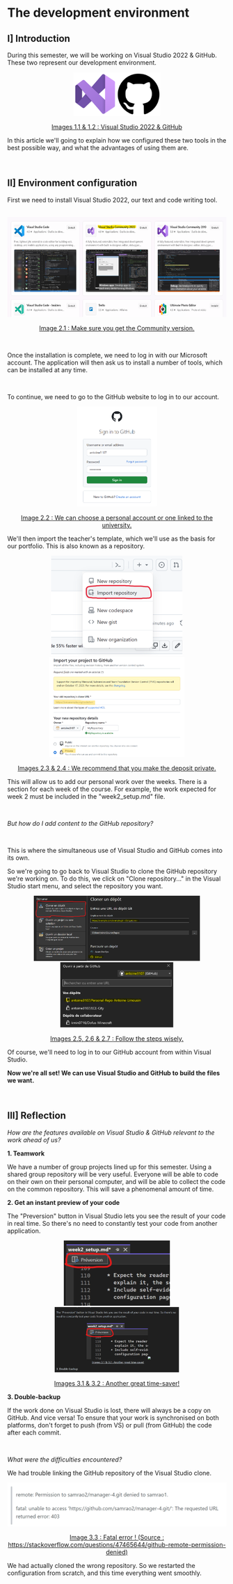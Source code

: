 # The development environment

## I] Introduction

During this semester, we will be working on Visual Studio 2022 & GitHub. These two represent our development environment.

<div align = "center">
<center>
<img src="images/VisualStudioLogo.png" height = "100"/><img src="images/GitHubLogo.png" height = "100"/>

<ins>Images 1.1 & 1.2 : Visual Studio 2022 & GitHub</ins>
</center>
</div>

In this article we'll going to explain how we configured these two tools in the best possible way, and what the advantages of using them are.

<br>

## II] Environment configuration

First we need to install Visual Studio 2022, our text and code writing tool.
<br>
<br>

<div align = "center">
<center>
<img src="images/InstallationVS-1.png" height = "230"/>

<ins>Image 2.1 : Make sure you get the Community version.</ins>
</center>
</div>

<br>

Once the installation is complete, we need to log in with our Microsoft account. 
The application will then ask us to install a number of tools, which can be installed at any time.

<br>

To continue, we need to go to the GitHub website to log in to our account. 

<div align = "center">
<img src="images/SignInGitHub.png" height = "230"/>

<ins>Image 2.2 : We can choose a personal account or one linked to the university.</ins>
</div>

We'll then import the teacher's template, which we'll use as the basis for our portfolio. 
This is also known as a repository.

<div align = "center">
<img src="images/ImporterDepot-1.png" height = "230"/><img src="images/ImporterDepot-2.png" height = "230"/>

<ins>Images 2.3 & 2.4 : We recommend that you make the deposit private.</ins>
</div>

This will allow us to add our personal work over the weeks. There is a section for each week of the course.
For example, the work expected for week 2 must be included in the "week2_setup.md" file.

<br>

<i>But how do I add content to the GitHub repository?</i>

<br>

This is where the simultaneous use of Visual Studio and GitHub comes into its own.

So we're going to go back to Visual Studio to clone the GitHub repository we're working on. 
To do this, we click on "Clone repository..." in the Visual Studio start menu, and select the repository you want.

<div align = "center">
<img src="images/ClonerDepot-1.png" height = "150"/><img src="images/ClonerDepot-2.png" height = "150"/><img src="images/ClonerDepot-3.png" height = "150"/>

<ins>Images 2.5, 2.6 & 2.7 : Follow the steps wisely.</ins>
</div>

Of course, we'll need to log in to our GitHub account from within Visual Studio.

<b>Now we're all set! We can use Visual Studio and GitHub to build the files we want.</b>

<br>

## III] Reflection

<i>How are the features available on Visual Studio & GitHub relevant to the work ahead of us?</i>

<b>1. Teamwork</b>

We have a number of group projects lined up for this semester. 
Using a shared group repository will be very useful. 
Everyone will be able to code on their own on their personal computer, and will be able to collect the code on the common repository. 
This will save a phenomenal amount of time.

<b>2. Get an instant preview of your code</b>

The "Preversion" button in Visual Studio lets you see the result of your code in real time. 
So there's no need to constantly test your code from another application.

<div align = "center">
<img src="images/Preversion-1.png" height = "150"/><img src="images/Preversion-2.png" height = "150"/>

<ins>Images 3.1 & 3.2 : Another great time-saver!</ins>
</div>

<b>3. Double-backup</b>

If the work done on Visual Studio is lost, there will always be a copy on GitHub. And vice versa!
To ensure that your work is synchronised on both platforms, don't forget to push (from VS) or pull (from GitHub) the code after each commit.

<br>

<i>What were the difficulties encountered?</i>

We had trouble linking the GitHub repository of the Visual Studio clone. 

<div align = "center">
<img src="images/Error-1.png" height = "100"/>

<ins>Image 3.3 : Fatal error ! (Source : https://stackoverflow.com/questions/47465644/github-remote-permission-denied)</ins>
</div>

We had actually cloned the wrong repository.
So we restarted the configuration from scratch, and this time everything went smoothly.